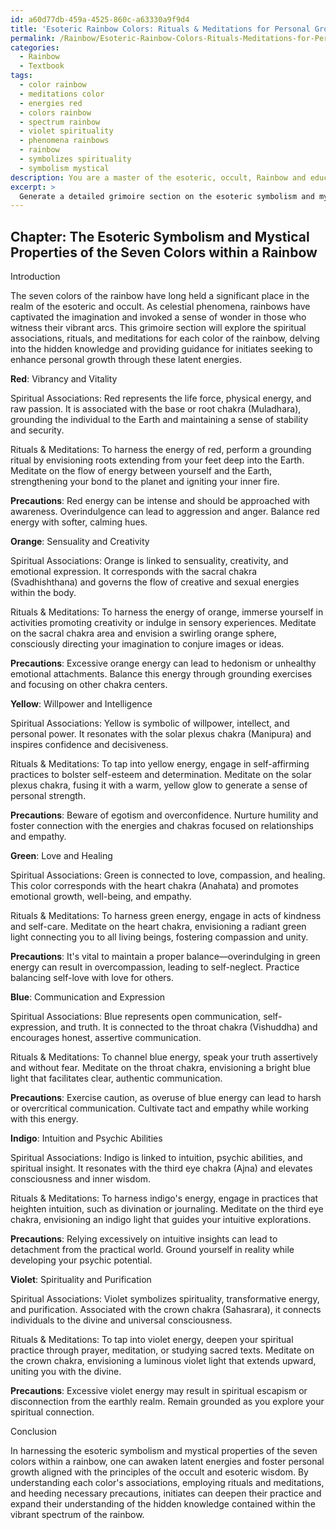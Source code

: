 ```yaml
---
id: a60d77db-459a-4525-860c-a63330a9f9d4
title: 'Esoteric Rainbow Colors: Rituals & Meditations for Personal Growth'
permalink: /Rainbow/Esoteric-Rainbow-Colors-Rituals-Meditations-for-Personal-Growth/
categories:
  - Rainbow
  - Textbook
tags:
  - color rainbow
  - meditations color
  - energies red
  - colors rainbow
  - spectrum rainbow
  - violet spirituality
  - phenomena rainbows
  - rainbow
  - symbolizes spirituality
  - symbolism mystical
description: You are a master of the esoteric, occult, Rainbow and education, you have written many textbooks on the subject in ways that provide students with rich and deep understanding of the subject. You are being asked to write textbook-like sections on a topic and you do it with full context, explainability, and reliability in accuracy to the true facts of the topic at hand, in a textbook style that a student would easily be able to learn from, in a rich, engaging, and contextual way. Always include relevant context (such as formulas and history), related concepts, and in a way that someone can gain deep insights from.
excerpt: > 
  Generate a detailed grimoire section on the esoteric symbolism and mystical properties of the seven colors within a rainbow, specifically focusing on the spiritual associations, rituals, and meditations that can be conducted for each color to unlock their latent energies and enhance personal growth in accordance with the principles of the occult and esoteric wisdom. Provide insights, methods, and precautions for initiates to deepen their practice and understanding of the Rainbow and its hidden knowledge.
---
```

## Chapter: The Esoteric Symbolism and Mystical Properties of the Seven Colors within a Rainbow

Introduction

The seven colors of the rainbow have long held a significant place in the realm of the esoteric and occult. As celestial phenomena, rainbows have captivated the imagination and invoked a sense of wonder in those who witness their vibrant arcs. This grimoire section will explore the spiritual associations, rituals, and meditations for each color of the rainbow, delving into the hidden knowledge and providing guidance for initiates seeking to enhance personal growth through these latent energies. 

**Red**: Vibrancy and Vitality

Spiritual Associations: Red represents the life force, physical energy, and raw passion. It is associated with the base or root chakra (Muladhara), grounding the individual to the Earth and maintaining a sense of stability and security.

Rituals & Meditations: To harness the energy of red, perform a grounding ritual by envisioning roots extending from your feet deep into the Earth. Meditate on the flow of energy between yourself and the Earth, strengthening your bond to the planet and igniting your inner fire.

**Precautions**: Red energy can be intense and should be approached with awareness. Overindulgence can lead to aggression and anger. Balance red energy with softer, calming hues.

**Orange**: Sensuality and Creativity

Spiritual Associations: Orange is linked to sensuality, creativity, and emotional expression. It corresponds with the sacral chakra (Svadhishthana) and governs the flow of creative and sexual energies within the body.

Rituals & Meditations: To harness the energy of orange, immerse yourself in activities promoting creativity or indulge in sensory experiences. Meditate on the sacral chakra area and envision a swirling orange sphere, consciously directing your imagination to conjure images or ideas.

**Precautions**: Excessive orange energy can lead to hedonism or unhealthy emotional attachments. Balance this energy through grounding exercises and focusing on other chakra centers.

**Yellow**: Willpower and Intelligence

Spiritual Associations: Yellow is symbolic of willpower, intellect, and personal power. It resonates with the solar plexus chakra (Manipura) and inspires confidence and decisiveness.

Rituals & Meditations: To tap into yellow energy, engage in self-affirming practices to bolster self-esteem and determination. Meditate on the solar plexus chakra, fusing it with a warm, yellow glow to generate a sense of personal strength.

**Precautions**: Beware of egotism and overconfidence. Nurture humility and foster connection with the energies and chakras focused on relationships and empathy.

**Green**: Love and Healing

Spiritual Associations: Green is connected to love, compassion, and healing. This color corresponds with the heart chakra (Anahata) and promotes emotional growth, well-being, and empathy.

Rituals & Meditations: To harness green energy, engage in acts of kindness and self-care. Meditate on the heart chakra, envisioning a radiant green light connecting you to all living beings, fostering compassion and unity.

**Precautions**: It's vital to maintain a proper balance—overindulging in green energy can result in overcompassion, leading to self-neglect. Practice balancing self-love with love for others.

**Blue**: Communication and Expression

Spiritual Associations: Blue represents open communication, self-expression, and truth. It is connected to the throat chakra (Vishuddha) and encourages honest, assertive communication.

Rituals & Meditations: To channel blue energy, speak your truth assertively and without fear. Meditate on the throat chakra, envisioning a bright blue light that facilitates clear, authentic communication.

**Precautions**: Exercise caution, as overuse of blue energy can lead to harsh or overcritical communication. Cultivate tact and empathy while working with this energy.

**Indigo**: Intuition and Psychic Abilities

Spiritual Associations: Indigo is linked to intuition, psychic abilities, and spiritual insight. It resonates with the third eye chakra (Ajna) and elevates consciousness and inner wisdom.

Rituals & Meditations: To harness indigo's energy, engage in practices that heighten intuition, such as divination or journaling. Meditate on the third eye chakra, envisioning an indigo light that guides your intuitive explorations.

**Precautions**: Relying excessively on intuitive insights can lead to detachment from the practical world. Ground yourself in reality while developing your psychic potential.

**Violet**: Spirituality and Purification

Spiritual Associations: Violet symbolizes spirituality, transformative energy, and purification. Associated with the crown chakra (Sahasrara), it connects individuals to the divine and universal consciousness.

Rituals & Meditations: To tap into violet energy, deepen your spiritual practice through prayer, meditation, or studying sacred texts. Meditate on the crown chakra, envisioning a luminous violet light that extends upward, uniting you with the divine.

**Precautions**: Excessive violet energy may result in spiritual escapism or disconnection from the earthly realm. Remain grounded as you explore your spiritual connection.

Conclusion

In harnessing the esoteric symbolism and mystical properties of the seven colors within a rainbow, one can awaken latent energies and foster personal growth aligned with the principles of the occult and esoteric wisdom. By understanding each color's associations, employing rituals and meditations, and heeding necessary precautions, initiates can deepen their practice and expand their understanding of the hidden knowledge contained within the vibrant spectrum of the rainbow.
